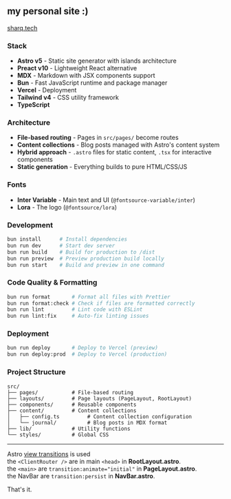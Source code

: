 ## my personal site :)

[sharq.tech](https://www.sharq.tech)

### Stack

- **Astro v5** - Static site generator with islands architecture
- **Preact v10** - Lightweight React alternative
- **MDX** - Markdown with JSX components support
- **Bun** - Fast JavaScript runtime and package manager
- **Vercel** - Deployment
- **Tailwind v4** - CSS utility framework
- **TypeScript**

### Architecture

- **File-based routing** - Pages in `src/pages/` become routes
- **Content collections** - Blog posts managed with Astro's content system
- **Hybrid approach** - `.astro` files for static content, `.tsx` for interactive components
- **Static generation** - Everything builds to pure HTML/CSS/JS

### Fonts

- **Inter Variable** - Main text and UI (`@fontsource-variable/inter`)
- **Lora** - The logo (`@fontsource/lora`)

### Development

```bash
bun install      # Install dependencies
bun run dev      # Start dev server
bun run build    # Build for production to /dist
bun run preview  # Preview production build locally
bun run start    # Build and preview in one command
```

### Code Quality & Formatting

```bash
bun run format       # Format all files with Prettier
bun run format:check # Check if files are formatted correctly
bun run lint         # Lint code with ESLint
bun run lint:fix     # Auto-fix linting issues
```

### Deployment

```bash
bun run deploy       # Deploy to Vercel (preview)
bun run deploy:prod  # Deploy to Vercel (production)
```

### Project Structure

```
src/
├── pages/           # File-based routing
├── layouts/         # Page layouts (PageLayout, RootLayout)
├── components/      # Reusable components
├── content/         # Content collections
│   ├── config.ts         # Content collection configuration
│   └── journal/          # Blog posts in MDX format
├── lib/             # Utility functions
└── styles/          # Global CSS
```

---

Astro [view transitions](https://docs.astro.build/en/guides/view-transitions/) is used  
the `<ClientRouter />` are in main `<head>` in **RootLayout.astro**.  
the `<main>` are `transition:animate="initial"` in **PageLayout.astro**.  
the NavBar are `transition:persist` in **NavBar.astro**.

That's it.
